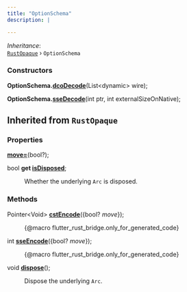 ```yaml
---
title: "OptionSchema"
description: |

---
```

*Inheritance*:  
<code>[RustOpaque]</code> &rsaquo; `OptionSchema`



### Constructors
<dl>
<dt>

<span class="dart-code"><strong>OptionSchema.[dcoDecode](dcodecode)</strong>(<span class="nobr">List\<dynamic> wire</span>);</span>
</dt>
<dt>

<span class="dart-code"><strong>OptionSchema.[sseDecode](ssedecode)</strong>(<span class="nobr">int ptr</span>, <span class="nobr">int externalSizeOnNative</span>);</span>
</dt>
</dl>



## Inherited from `RustOpaque`

### Properties
<dl>
<dt>

<span class="dart-code"><strong>[move=](/reference/Classes/RustOpaque/move)</strong>(bool?);</span>
</dt>
<dt>

<span class="dart-code">bool <strong>get [isDisposed](/reference/Classes/RustOpaque/isdisposed)</strong>;</span>
</dt>
<dd>

 Whether the underlying `Arc` is disposed.
</dd>
</dl>

### Methods
<dl>
<dt>

<span class="dart-code">Pointer\<Void> [<strong>cstEncode](/reference/Classes/RustOpaque/cstencode)</strong>({<span class="nobr">bool? <i>move</i></span>});</span>
</dt>
<dd>

 {@macro flutter_rust_bridge.only_for_generated_code}
</dd>
<dt>

<span class="dart-code">int [<strong>sseEncode](/reference/Classes/RustOpaque/sseencode)</strong>({<span class="nobr">bool? <i>move</i></span>});</span>
</dt>
<dd>

 {@macro flutter_rust_bridge.only_for_generated_code}
</dd>
<dt>

<span class="dart-code">void [<strong>dispose](/reference/Classes/RustOpaque/dispose)</strong>();</span>
</dt>
<dd>

 Dispose the underlying `Arc`.
</dd>
</dl>

[RustOpaque]: /reference/classes/rustopaque
[void]: #